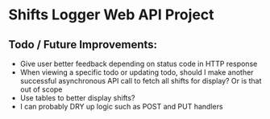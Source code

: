 ﻿# Shifts Logger Web API Project

## Todo / Future Improvements:
- Give user better feedback depending on status code in HTTP response
- When viewing a specific todo or updating todo, should I make another successful asynchronous API call to fetch all shifts for display? Or is that out of scope
- Use tables to better display shifts?
- I can probably DRY up logic such as POST and PUT handlers